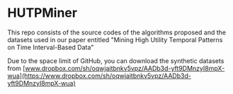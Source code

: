 # HUTPMiner

This repo consists of the source codes of the algorithms proposed and the datasets used in our paper entitled "Mining High Utility Temporal Patterns on Time Interval-Based Data" 

Due to the space limit of GitHub, you can download the synthetic datasets from [www.dropbox.com/sh/oqwjaitbnkv5vpz/AADb3d-yft9DMnzyI8mpX-wua](https://www.dropbox.com/sh/oqwjaitbnkv5vpz/AADb3d-yft9DMnzyI8mpX-wua)

